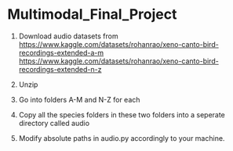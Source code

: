 # Multimodal_Final_Project
1. Download audio datasets from
https://www.kaggle.com/datasets/rohanrao/xeno-canto-bird-recordings-extended-a-m
https://www.kaggle.com/datasets/rohanrao/xeno-canto-bird-recordings-extended-n-z

2. Unzip
3. Go into folders A-M and N-Z for each
4. Copy all the species folders in these two folders into a seperate directory called audio
5. Modify absolute paths in audio.py accordingly to your machine.
